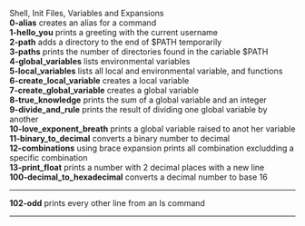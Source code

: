 Shell, Init Files, Variables and Expansions  
**0-alias** creates an alias for a command  
**1-hello_you** prints a greeting with the current username  
**2-path** adds a directory to the end of $PATH temporarily  
**3-paths** prints the number of directories found in the cariable $PATH  
**4-global_variables** lists environmental variables  
**5-local_variables** lists all local and environmental variable, and functions  
**6-create_local_variable** creates a local variable  
**7-create_global_variable** creates a global variable  
**8-true_knowledge** prints the sum of a global variable and an integer  
**9-divide_and_rule** prints the result of dividing one global variable by another  
**10-love_exponent_breath** prints a global variable raised to anot  her variable  
**11-binary_to_decimal** converts a binary number to decimal  
**12-combinations** using brace expansion prints all combination excludding a specific combination  
**13-print_float** prints a number with 2 decimal places with a new line  
**100-decimal_to_hexadecimal** converts a decimal number to base 16
****
**102-odd** prints every other line from an ls command
****
